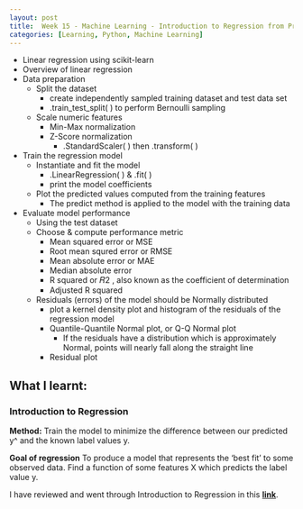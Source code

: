 ```yaml
---
layout: post
title:  Week 15 - Machine Learning - Introduction to Regression from Principles of M.L. Python by Microsoft Learning
categories: [Learning, Python, Machine Learning]
---
```


- Linear regression using scikit-learn
- Overview of linear regression
- Data preparation
    - Split the dataset
        - create independently sampled training dataset and test data set
        - .train_test_split( ) to perform Bernoulli sampling
    - Scale numeric features
        - Min-Max normalization
        - Z-Score normalization
            - .StandardScaler( ) then .transform( )
- Train the regression model
    - Instantiate and fit the model
        - .LinearRegression( ) & .fit( )
        - print the model coefficients
    - Plot the predicted values computed from the training features
        - The predict method is applied to the model with the training data
- Evaluate model performance
    - Using the test dataset
    - Choose & compute performance metric
        - Mean squared error or MSE
        - Root mean squred error or RMSE
        - Mean absolute error or MAE
        - Median absolute error
        - R squared or  𝑅2 , also known as the coefficient of determination
        - Adjusted R squared
    - Residuals (errors) of the model should be Normally distributed
        - plot a kernel density plot and histogram of the residuals of the regression model
        - Quantile-Quantile Normal plot, or Q-Q Normal plot 
            - If the residuals have a distribution which is approximately Normal, points will nearly fall along the straight line
        - Residual plot

## What I learnt:  

### Introduction to Regression

**Method:** Train the model to minimize the difference between our predicted y^ and the known label values y.

**Goal of regression** To produce a model that represents the ‘best fit’ to some observed data. Find a function of some features X which predicts the label value y. 

I have reviewed and went through  Introduction to Regression in this [**link**](https://github.com/liawbeile/liawbeile.github.io/blob/master/documents/intro_to_regression.ipynb).